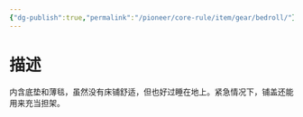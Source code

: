 ```yaml
---
{"dg-publish":true,"permalink":"/pioneer/core-rule/item/gear/bedroll/"}
---
```


# 描述
内含底垫和薄毯，虽然没有床铺舒适，但也好过睡在地上。紧急情况下，铺盖还能用来充当担架。
